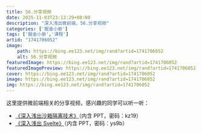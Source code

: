 ```yaml
---
title: 56.分享视频
date: 2025-11-03T23:13:29+08:00
description: "深入浅出微前端，56.分享视频"
categories: ['掘金小册']
tags: ['掘金小册','课程']
artid: "1741706052"
image:
    path: https://bing.ee123.net/img/rand?artid=1741706052
    alt: 56.分享视频
featuredImage: https://bing.ee123.net/img/rand?artid=1741706052
featuredImagePreview: https://bing.ee123.net/img/rand?artid=1741706052
cover: https://bing.ee123.net/img/rand?artid=1741706052
image: https://bing.ee123.net/img/rand?artid=1741706052
img: https://bing.ee123.net/img/rand?artid=1741706052
---
```


这里提供微前端相关的分享视频，感兴趣的同学可以听一听：

- [《深入浅出沙箱隔离技术》]( https://www.yuque.com/zhuxiankang/wruau0/dq4serrmg9vrl9er?singleDoc#)（内含 PPT，密码：kz19）
- [《深入浅出 Svelte》](https://www.yuque.com/zhuxiankang/wruau0/st0rlkgs12bdfuzy?singleDoc#)（内含 PPT，密码：ys9b）